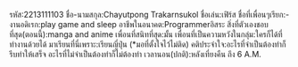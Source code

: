 รหัส:2213111103
ชื่อ-นามสกุล:Chayutpong Trakarnsukol
ชื่อเล่น:เฟิร์ส
ชื่อที่เพื่อนๆเรียก:-
งานอดิเรก:play game and sleep
อาชีพในอนาคต:Programmerอิสระ
สิ่งที่ตัวเองชอบที่สุด(ตอนนี้):manga and anime
เพื่อนที่สนิทที่สุด:มั้น
เพื่อนที่เป็นความหวังในกลุ่ม:ใครก็ได้ที่ทำงานด้วยได้
มาเรียนที่นี่เพราะ:เรียนญี่ปุ่น (*มอที่ตั้งใจไว้ไม่ติด)
คติประจำใจ:อะไรที่จำเป็นต้องทำก็รีบทำให้เสร็จ อะไรที่ไม่จำเป็นต้องทำก็ไม่ต้องทำ
เวลานอน(ปกติ):หลังเที่ยงคืน ถึง 6 A.M.